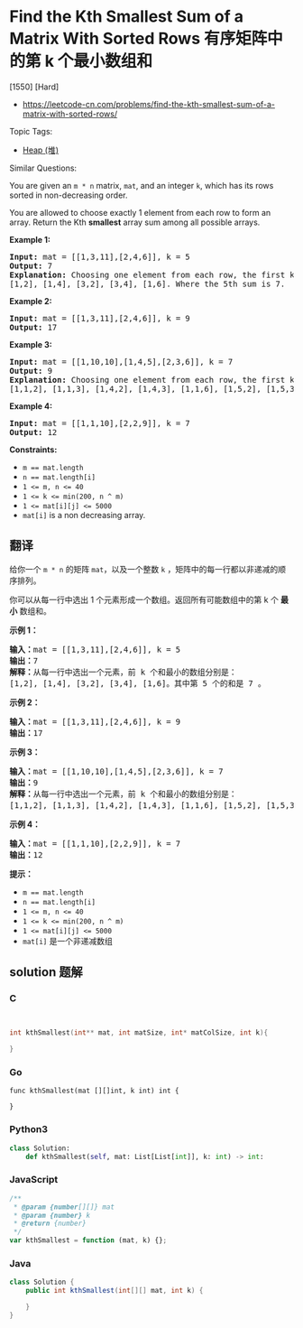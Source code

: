 # Find the Kth Smallest Sum of a Matrix With Sorted Rows 有序矩阵中的第 k 个最小数组和

[1550] [Hard]

- https://leetcode-cn.com/problems/find-the-kth-smallest-sum-of-a-matrix-with-sorted-rows/

Topic Tags:

- [Heap (堆)](https://leetcode-cn.com/tag/heap/)

Similar Questions:

You are given an `m * n` matrix, `mat`, and an integer `k`, which has its rows sorted in non-decreasing order.

You are allowed to choose exactly 1 element from each row to form an array. Return the Kth **smallest** array sum among all possible arrays.

**Example 1:**

<pre><strong>Input:</strong> mat = [[1,3,11],[2,4,6]], k = 5
<strong>Output:</strong> 7
<strong>Explanation: </strong>Choosing one element from each row, the first k smallest sum are:
[1,2], [1,4], [3,2], [3,4], [1,6]. Where the 5th sum is 7.  </pre>

**Example 2:**

<pre><strong>Input:</strong> mat = [[1,3,11],[2,4,6]], k = 9
<strong>Output:</strong> 17
</pre>

**Example 3:**

<pre><strong>Input:</strong> mat = [[1,10,10],[1,4,5],[2,3,6]], k = 7
<strong>Output:</strong> 9
<strong>Explanation:</strong> Choosing one element from each row, the first k smallest sum are:
[1,1,2], [1,1,3], [1,4,2], [1,4,3], [1,1,6], [1,5,2], [1,5,3]. Where the 7th sum is 9.  
</pre>

**Example 4:**

<pre><strong>Input:</strong> mat = [[1,1,10],[2,2,9]], k = 7
<strong>Output:</strong> 12
</pre>

**Constraints:**

- `m == mat.length`
- `n == mat.length[i]`
- `1 <= m, n <= 40`
- `1 <= k <= min(200, n ^ m)`
- `1 <= mat[i][j] <= 5000`
- `mat[i]` is a non decreasing array.

## 翻译

给你一个 `m * n` 的矩阵 `mat`，以及一个整数 `k` ，矩阵中的每一行都以非递减的顺序排列。

你可以从每一行中选出 1 个元素形成一个数组。返回所有可能数组中的第 k 个 **最小** 数组和。

**示例 1：**

<pre><strong>输入：</strong>mat = [[1,3,11],[2,4,6]], k = 5
<strong>输出：</strong>7
<strong>解释：</strong>从每一行中选出一个元素，前 k 个和最小的数组分别是：
[1,2], [1,4], [3,2], [3,4], [1,6]。其中第 5 个的和是 7 。  </pre>

**示例 2：**

<pre><strong>输入：</strong>mat = [[1,3,11],[2,4,6]], k = 9
<strong>输出：</strong>17
</pre>

**示例 3：**

<pre><strong>输入：</strong>mat = [[1,10,10],[1,4,5],[2,3,6]], k = 7
<strong>输出：</strong>9
<strong>解释：</strong>从每一行中选出一个元素，前 k 个和最小的数组分别是：
[1,1,2], [1,1,3], [1,4,2], [1,4,3], [1,1,6], [1,5,2], [1,5,3]。其中第 7 个的和是 9 。 
</pre>

**示例 4：**

<pre><strong>输入：</strong>mat = [[1,1,10],[2,2,9]], k = 7
<strong>输出：</strong>12
</pre>

**提示：**

- `m == mat.length`
- `n == mat.length[i]`
- `1 <= m, n <= 40`
- `1 <= k <= min(200, n ^ m)`
- `1 <= mat[i][j] <= 5000`
- `mat[i]` 是一个非递减数组

## solution 题解

### C

```c


int kthSmallest(int** mat, int matSize, int* matColSize, int k){

}
```

### Go

```golang
func kthSmallest(mat [][]int, k int) int {

}
```

### Python3

```python
class Solution:
    def kthSmallest(self, mat: List[List[int]], k: int) -> int:
```

### JavaScript

```javascript
/**
 * @param {number[][]} mat
 * @param {number} k
 * @return {number}
 */
var kthSmallest = function (mat, k) {};
```

### Java

```java
class Solution {
    public int kthSmallest(int[][] mat, int k) {

    }
}
```
